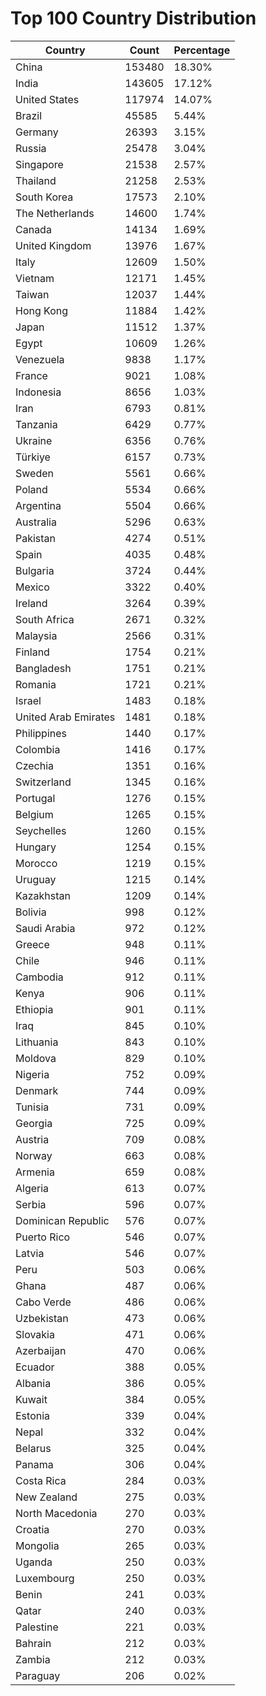 # Top 100 Country Distribution
| Country | Count | Percentage |
|----|----|----|
| China | 153480 | 18.30% |
| India | 143605 | 17.12% |
| United States | 117974 | 14.07% |
| Brazil | 45585 | 5.44% |
| Germany | 26393 | 3.15% |
| Russia | 25478 | 3.04% |
| Singapore | 21538 | 2.57% |
| Thailand | 21258 | 2.53% |
| South Korea | 17573 | 2.10% |
| The Netherlands | 14600 | 1.74% |
| Canada | 14134 | 1.69% |
| United Kingdom | 13976 | 1.67% |
| Italy | 12609 | 1.50% |
| Vietnam | 12171 | 1.45% |
| Taiwan | 12037 | 1.44% |
| Hong Kong | 11884 | 1.42% |
| Japan | 11512 | 1.37% |
| Egypt | 10609 | 1.26% |
| Venezuela | 9838 | 1.17% |
| France | 9021 | 1.08% |
| Indonesia | 8656 | 1.03% |
| Iran | 6793 | 0.81% |
| Tanzania | 6429 | 0.77% |
| Ukraine | 6356 | 0.76% |
| Türkiye | 6157 | 0.73% |
| Sweden | 5561 | 0.66% |
| Poland | 5534 | 0.66% |
| Argentina | 5504 | 0.66% |
| Australia | 5296 | 0.63% |
| Pakistan | 4274 | 0.51% |
| Spain | 4035 | 0.48% |
| Bulgaria | 3724 | 0.44% |
| Mexico | 3322 | 0.40% |
| Ireland | 3264 | 0.39% |
| South Africa | 2671 | 0.32% |
| Malaysia | 2566 | 0.31% |
| Finland | 1754 | 0.21% |
| Bangladesh | 1751 | 0.21% |
| Romania | 1721 | 0.21% |
| Israel | 1483 | 0.18% |
| United Arab Emirates | 1481 | 0.18% |
| Philippines | 1440 | 0.17% |
| Colombia | 1416 | 0.17% |
| Czechia | 1351 | 0.16% |
| Switzerland | 1345 | 0.16% |
| Portugal | 1276 | 0.15% |
| Belgium | 1265 | 0.15% |
| Seychelles | 1260 | 0.15% |
| Hungary | 1254 | 0.15% |
| Morocco | 1219 | 0.15% |
| Uruguay | 1215 | 0.14% |
| Kazakhstan | 1209 | 0.14% |
| Bolivia | 998 | 0.12% |
| Saudi Arabia | 972 | 0.12% |
| Greece | 948 | 0.11% |
| Chile | 946 | 0.11% |
| Cambodia | 912 | 0.11% |
| Kenya | 906 | 0.11% |
| Ethiopia | 901 | 0.11% |
| Iraq | 845 | 0.10% |
| Lithuania | 843 | 0.10% |
| Moldova | 829 | 0.10% |
| Nigeria | 752 | 0.09% |
| Denmark | 744 | 0.09% |
| Tunisia | 731 | 0.09% |
| Georgia | 725 | 0.09% |
| Austria | 709 | 0.08% |
| Norway | 663 | 0.08% |
| Armenia | 659 | 0.08% |
| Algeria | 613 | 0.07% |
| Serbia | 596 | 0.07% |
| Dominican Republic | 576 | 0.07% |
| Puerto Rico | 546 | 0.07% |
| Latvia | 546 | 0.07% |
| Peru | 503 | 0.06% |
| Ghana | 487 | 0.06% |
| Cabo Verde | 486 | 0.06% |
| Uzbekistan | 473 | 0.06% |
| Slovakia | 471 | 0.06% |
| Azerbaijan | 470 | 0.06% |
| Ecuador | 388 | 0.05% |
| Albania | 386 | 0.05% |
| Kuwait | 384 | 0.05% |
| Estonia | 339 | 0.04% |
| Nepal | 332 | 0.04% |
| Belarus | 325 | 0.04% |
| Panama | 306 | 0.04% |
| Costa Rica | 284 | 0.03% |
| New Zealand | 275 | 0.03% |
| North Macedonia | 270 | 0.03% |
| Croatia | 270 | 0.03% |
| Mongolia | 265 | 0.03% |
| Uganda | 250 | 0.03% |
| Luxembourg | 250 | 0.03% |
| Benin | 241 | 0.03% |
| Qatar | 240 | 0.03% |
| Palestine | 221 | 0.03% |
| Bahrain | 212 | 0.03% |
| Zambia | 212 | 0.03% |
| Paraguay | 206 | 0.02% |
